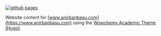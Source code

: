 [![github pages](https://github.com/anirbanbasu/anirbanbasu.github.io/actions/workflows/pages.yml/badge.svg)](https://github.com/anirbanbasu/anirbanbasu.github.io/actions/workflows/pages.yml)

Website content for [www.anirbanbasu.com](https://www.anirbanbasu.com) using the [Wowchemy Academic Theme (Hugo)](https://github.com/wowchemy/starter-hugo-academic).
